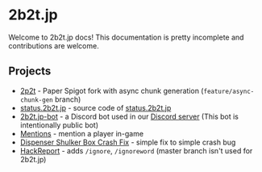# 2b2t.jp
Welcome to 2b2t.jp docs! This documentation is pretty incomplete and contributions are welcome.

## Projects
- [2p2t](https://github.com/acrylic-style/2p2t) - Paper Spigot fork with async chunk generation (`feature/async-chunk-gen` branch)
- [status.2b2t.jp](https://github.com/acrylic-style/status.2b2t.jp) - source code of [status.2b2t.jp](https://status.2b2t.jp)
- [2b2t.jp-bot](https://github.com/acrylic-style/2b2t.jp-bot) - a Discord bot used in our [Discord server](https://discord.2b2t.jp) (This bot is intentionally public bot)
- [Mentions](https://github.com/acrylic-style/Mentions) - mention a player in-game
- [Dispenser Shulker Box Crash Fix](https://www.spigotmc.org/resources/dispenser-shulker-box-crash-fix.88919/) - simple fix to simple crash bug
- [HackReport](https://github.com/acrylic-style/HackReport/tree/ignoreOnly) - adds `/ignore`, `/ignoreword` (master branch isn't used for 2b2t.jp)
